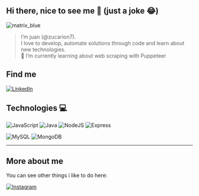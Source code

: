 ## Hi there, nice to see me 👋 (just a joke 😂)

![matrix_blue](https://github.com/user-attachments/assets/d0d2b558-8f56-4086-826d-fd09d3b007c0)

> I’m juan (@zucarion7). <br>
I love to develop, automate solutions through code and learn about new technologies. <br>
🌱 I’m currently learning about web scraping with Puppeteer

<!--
    Portafolio...
-->

## Find me

[![LinkedIn](https://img.shields.io/badge/linkedin-%230077B5.svg?style=for-the-badge&logo=linkedin&logoColor=white)](https://www.linkedin.com/in/zucarion7/)

## Technologies 💻

![JavaScript](https://img.shields.io/badge/javascript-%23323330.svg?style=for-the-badge&logo=javascript&logoColor=%23F7DF1E)
![Java](https://img.shields.io/badge/java-%23ED8B00.svg?style=for-the-badge&logo=openjdk&logoColor=white)
![NodeJS](https://img.shields.io/badge/node.js-6DA55F?style=for-the-badge&logo=node.js&logoColor=white)
![Express](https://img.shields.io/badge/express.js-%23404d59.svg?style=for-the-badge&logo=express&logoColor=%2361DAFB)
<!--![Socket.io](https://img.shields.io/badge/Socket.io-black?style=for-the-badge&logo=socket.io&badgeColor=010101)-->
![MySQL](https://img.shields.io/badge/mysql-4479A1.svg?style=for-the-badge&logo=mysql&logoColor=white)
![MongoDB](https://img.shields.io/badge/MongoDB-%234ea94b.svg?style=for-the-badge&logo=mongodb&logoColor=white)


<hr>

## More about me

You can see other things i like to do here:

[![Instagram](https://img.shields.io/badge/Instagram-%23E4405F.svg?style=for-the-badge&logo=Instagram&logoColor=white)](https://www.instagram.com/zucarion7/)
